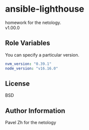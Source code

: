 ansible-lighthouse
=========

homework for the netology.  
v1.00.0

Role Variables
--------------

You can specify a particular version.

```yaml
nvm_version: "0.39.1"
node_version: "v16.16.0"
```

License
-------

BSD

Author Information
------------------

Pavel Zh for the netology 